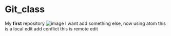 # Git_class
My **first** repository
![image](https://www.forestapp.cc/img/icon.png)
I want add something else, now using atom
this is a local edit 
add conflict
this is remote edit 

